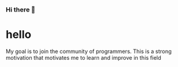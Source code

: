 ### Hi there 👋

<!DOCTYPE html>
<html>
<head>
    <meta charset="UTF-8">
    <meta name="viewport" content="width=device-width, initial-scale=1.0">
    <title>github profile</title>
    <link rel="stylesheet" href="./style.css" >
</head>

<body>
    <div class="hero"></div>
    <div class="details">
        <h1>hello</h1>
        <p>My goal is to join the community of programmers. 
            This is a strong motivation that motivates me to learn and 
            improve in this field</p>
    </div>
</body>
</html>

<!--
**JAli2000/JAli2000** is a ✨ _special_ ✨ repository because its `README.md` (this file) appears on your GitHub profile.

Here are some ideas to get you started:

- 🔭 I’m currently working on ...
- 🌱 I’m currently learning ...
- 👯 I’m looking to collaborate on ...
- 🤔 I’m looking for help with ...
- 💬 Ask me about ...
- 📫 How to reach me: ...
- 😄 Pronouns: ...
- ⚡ Fun fact: ...
-->
